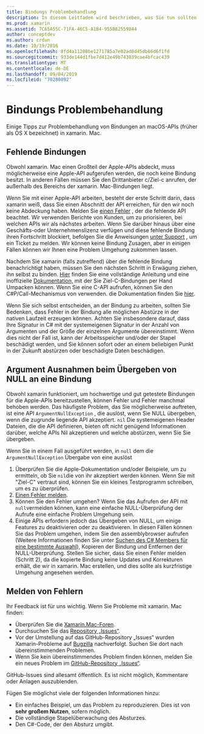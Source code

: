 ```yaml
---
title: Bindungs Problembehandlung
description: In diesem Leitfaden wird beschrieben, was Sie tun sollten, wenn Sie Schwierigkeiten beim Binden einer Ziel-C-Bibliothek haben. Insbesondere werden fehlende Bindungen, Argument Ausnahmen bei der Übergabe von NULL an eine Bindung und das Melden von Fehlern erläutert.
ms.prod: xamarin
ms.assetid: 7C65A55C-71FA-46C5-A1B4-955B82559844
author: conceptdev
ms.author: crdun
ms.date: 10/19/2016
ms.openlocfilehash: 8fd4a11208be1271785a7e02ad8d45db66d6f1fd
ms.sourcegitcommit: 933de144d1fbe7d412e49b743839cae4bfcac439
ms.translationtype: MT
ms.contentlocale: de-DE
ms.lasthandoff: 09/04/2019
ms.locfileid: "70280892"
---
```

# <a name="binding-troubleshooting"></a>Bindungs Problembehandlung

Einige Tipps zur Problembehandlung von Bindungen an macOS-APIs (früher als OS X bezeichnet) in xamarin. Mac.

## <a name="missing-bindings"></a>Fehlende Bindungen

Obwohl xamarin. Mac einen Großteil der Apple-APIs abdeckt, muss möglicherweise eine Apple-API aufgerufen werden, die noch keine Bindung besitzt. In anderen Fällen müssen Sie den Drittanbieter c/Ziel-c anrufen, der außerhalb des Bereichs der xamarin. Mac-Bindungen liegt.

Wenn Sie mit einer Apple-API arbeiten, besteht der erste Schritt darin, dass xamarin weiß, dass Sie einen Abschnitt der API erreichen, für den wir noch keine Abdeckung haben. Melden Sie [einen Fehler](#reporting-bugs) , der die fehlende API beachtet. Wir verwenden Berichte von Kunden, um zu priorisieren, bei welchen APIs wir als nächstes arbeiten. Wenn Sie darüber hinaus über eine Geschäfts-oder Unternehmenslizenz verfügen und diese fehlende Bindung ihren Fortschritt blockiert, befolgen Sie die Anweisungen [unter Support](http://xamarin.com/support) , um ein Ticket zu melden. Wir können keine Bindung Zusagen, aber in einigen Fällen können wir Ihnen eine Problem Umgehung zukommen lassen.

Nachdem Sie xamarin (falls zutreffend) über die fehlende Bindung benachrichtigt haben, müssen Sie den nächsten Schritt in Erwägung ziehen, ihn selbst zu binden. [Hier](~/cross-platform/macios/binding/overview.md) finden Sie eine vollständige Anleitung und eine inoffizielle [Dokumentation,](http://brendanzagaeski.appspot.com/xamarin/0002.html) mit der Sie Ziel-C-Bindungen per Hand Umpacken können. Wenn Sie eine C-API aufrufen, können Sie den C#P/Call-Mechanismus von verwenden. die Dokumentation finden Sie [hier](https://www.mono-project.com/docs/advanced/pinvoke/).

Wenn Sie sich selbst entscheiden, an der Bindung zu arbeiten, sollten Sie Bedenken, dass Fehler in der Bindung alle möglichen Abstürze in der nativen Laufzeit erzeugen können. Achten Sie insbesondere darauf, dass Ihre Signatur in C# mit der systemeigenen Signatur in der Anzahl von Argumenten und der Größe der einzelnen Argumente übereinstimmt. Wenn dies nicht der Fall ist, kann der Arbeitsspeicher und/oder der Stapel beschädigt werden, und Sie können sofort oder an einem beliebigen Punkt in der Zukunft abstürzen oder beschädigte Daten beschädigen.

## <a name="argument-exceptions-when-passing-null-to-a-binding"></a>Argument Ausnahmen beim Übergeben von NULL an eine Bindung

Obwohl xamarin funktioniert, um hochwertige und gut getestete Bindungen für die Apple-APIs bereitzustellen, können Fehler und Fehler manchmal behoben werden. Das häufigste Problem, das Sie möglicherweise auftreten, ist eine API `ArgumentNullException` , die auslöst, wenn Sie NULL übergeben, wenn die zugrunde liegende API akzeptiert. `nil` Die systemeigenen Header Dateien, die die API definieren, bieten oft nicht genügend Informationen darüber, welche APIs Nil akzeptieren und welche abstürzen, wenn Sie Sie übergeben.

Wenn Sie in einem Fall ausgeführt werden, in `null` dem die `ArgumentNullException` Übergabe von eine auslöst

1. Überprüfen Sie die Apple-Dokumentation und/oder Beispiele, um zu ermitteln, ob Sie `nil`die von ihr akzeptiert werden können. Wenn Sie mit "Ziel-C" vertraut sind, können Sie ein kleines Testprogramm schreiben, um es zu überprüfen.
2. [Einen Fehler melden](#reporting-bugs).
3. Können Sie den Fehler umgehen? Wenn Sie das Aufrufen der API mit `null`vermeiden können, kann eine einfache NULL-Überprüfung der Aufrufe eine einfache Problem Umgehung sein.
4. Einige APIs erfordern jedoch das Übergeben von NULL, um einige Features zu deaktivieren oder zu deaktivieren. In diesen Fällen können Sie das Problem umgehen, indem Sie den assemblybrowser aufrufen (Weitere Informationen finden Sie unter [Suchen des C# Members für eine bestimmte Auswahl](~/mac/app-fundamentals/mac-apis.md#finding_selector)), Kopieren der Bindung und Entfernen der NULL-Überprüfung. Stellen Sie sicher, dass Sie einen Fehler melden (Schritt 2), da die kopierte Bindung keine Updates und Korrekturen erhält, die wir in xamarin. Mac erstellen, und dies sollte als kurzfristige Umgehung angesehen werden.

<a name="reporting-bugs"/>

## <a name="reporting-bugs"></a>Melden von Fehlern

Ihr Feedback ist für uns wichtig. Wenn Sie Probleme mit xamarin. Mac finden:

- Überprüfen Sie die [Xamarin.Mac-Foren](https://forums.xamarin.com/categories/mac).
- Durchsuchen Sie das [Repository „Issues“](https://github.com/xamarin/xamarin-macios/issues). 
- Vor der Umstellung auf das GitHub-Repository „Issues“ wurden Xamarin-Probleme auf [Bugzilla](https://bugzilla.xamarin.com/describecomponents.cgi) nachverfolgt. Suchen Sie dort nach übereinstimmenden Problemen.
- Wenn Sie kein übereinstimmendes Problem finden können, melden Sie ein neues Problem im [GitHub-Repository „Issues“](https://github.com/xamarin/xamarin-macios/issues/new).

GitHub-Issues sind allesamt öffentlich. Es ist nicht möglich, Kommentare oder Anlagen auszublenden. 

Fügen Sie möglichst viele der folgenden Informationen hinzu:

- Ein einfaches Beispiel, um das Problem zu reproduzieren. Dies ist von **sehr großem Nutzen**, sofern möglich. 
- Die vollständige Stapelüberwachung des Absturzes.
- Den C#-Code, der den Absturz umgibt.
